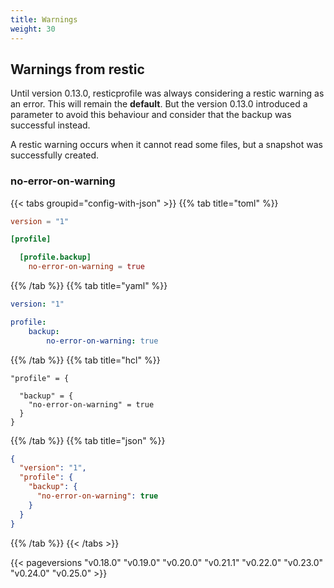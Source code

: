 ```yaml
---
title: Warnings
weight: 30
---
```


## Warnings from restic

Until version 0.13.0, resticprofile was always considering a restic warning as an error. This will remain the **default**.
But the version 0.13.0 introduced a parameter to avoid this behaviour and consider that the backup was successful instead.

A restic warning occurs when it cannot read some files, but a snapshot was successfully created.

### no-error-on-warning

{{< tabs groupid="config-with-json" >}}
{{% tab title="toml" %}}

```toml
version = "1"

[profile]

  [profile.backup]
    no-error-on-warning = true

```

{{% /tab %}}
{{% tab title="yaml" %}}


```yaml
version: "1"

profile:
    backup:
        no-error-on-warning: true
```

{{% /tab %}}
{{% tab title="hcl" %}}

```hcl
"profile" = {

  "backup" = {
    "no-error-on-warning" = true
  }
}
```

{{% /tab %}}
{{% tab title="json" %}}

```json
{
  "version": "1",
  "profile": {
    "backup": {
      "no-error-on-warning": true
    }
  }
}
```

{{% /tab %}}
{{< /tabs >}}

{{< pageversions "v0.18.0" "v0.19.0" "v0.20.0" "v0.21.1" "v0.22.0" "v0.23.0" "v0.24.0" "v0.25.0" >}}
